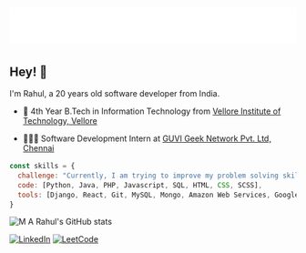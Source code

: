 <h1 align="center">
  <img src="https://raw.githubusercontent.com/m-a-rahul/m-a-rahul/master/name.svg" alt="M A Rahul" />
</h1>

## Hey! 👋

I'm Rahul, a 20 years old software developer from India.

- 🚀 4th Year B.Tech in Information Technology from [Vellore Institute of Technology, Vellore](https://vit.ac.in)

- 👨🏽‍💻 Software Development Intern at [GUVI Geek Network Pvt. Ltd, Chennai](https://www.guvi.in)

```javascript
const skills = {
  challenge: "Currently, I am trying to improve my problem solving skills by regularly practicing on leetcode"
  code: [Python, Java, PHP, Javascript, SQL, HTML, CSS, SCSS],
  tools: [Django, React, Git, MySQL, Mongo, Amazon Web Services, Google Cloud Platform]
}
```

![M A Rahul's GitHub stats](https://github-readme-stats.vercel.app/api?username=m-a-rahul&count_private=true&theme=tokyonight)

[![LinkedIn](https://img.shields.io/badge/linkedin-%230077B5.svg?style=for-the-badge&logo=linkedin&logoColor=white)](https://www.linkedin.com/in/m-a-rahul)
[![LeetCode](https://img.shields.io/badge/-LeetCode-FFA116?style=for-the-badge&logo=LeetCode&logoColor=black)](https://leetcode.com/m-a-rahul)
